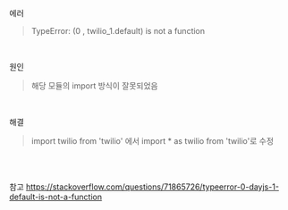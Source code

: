 에러
> TypeError: (0 , twilio_1.default) is not a function

<br>

원인
> 해당 모듈의 import 방식이 잘못되었음

<br>

해결
> import twilio from 'twilio' 에서 import * as twilio from 'twilio'로 수정

<br>
<br>

참고 https://stackoverflow.com/questions/71865726/typeerror-0-dayjs-1-default-is-not-a-function
